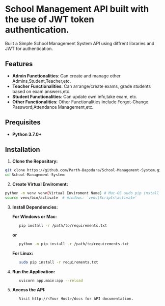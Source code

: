 # School Management API built with the use of JWT token authentication.
Built a Simple School Management System API using diffrent libraries and JWT for authentication.

## Features
  - **Admin Functionalities**: Can create and manage other Admins,Student,Teacher,etc.
  - **Teacher Functionalities**: Can arrange/create exams, grade students based on exam answers,etc.
  - **Student Functionalities**: Can update own info,take exam, etc. 
  - **Other Functionalities**: Other Functionalities include Forgot-Change Password,Attendance Management,etc.
    
## Prequisites
  - **Python 3.7.0+**

## Installation

1. **Clone the Repositary:**
```bash
git clone https://github.com/Parth-Bapodara/School-Management-System.git
cd School-Management-System
```
2. **Create Virtual Enviroment:**
```bash
python -m venv venv(Virtual Enviroment Name) # Mac-OS sudo pip install virtualenv
source venv/bin/activate  # Windows: `venv\Scripts\activate' 
```
3. **Install Dependencies:**

   **For Windows or Mac:**
      ```bash
         pip install -r /path/to/requirements.txt
      ```
      ****or****
      ```bash
         python -m pip install -r /path/to/requirements.txt
      ```
   **For Linux:**
     ```bash
        sudo pip install -r requirements.txt
     ```
4. **Run the Application:**
   ```bash
      uvicorn app.main:app --reload
   ```
5. **Access the API:**
   ```bash
      Visit http://<Your Host>/docs for API documentation.
   ```
